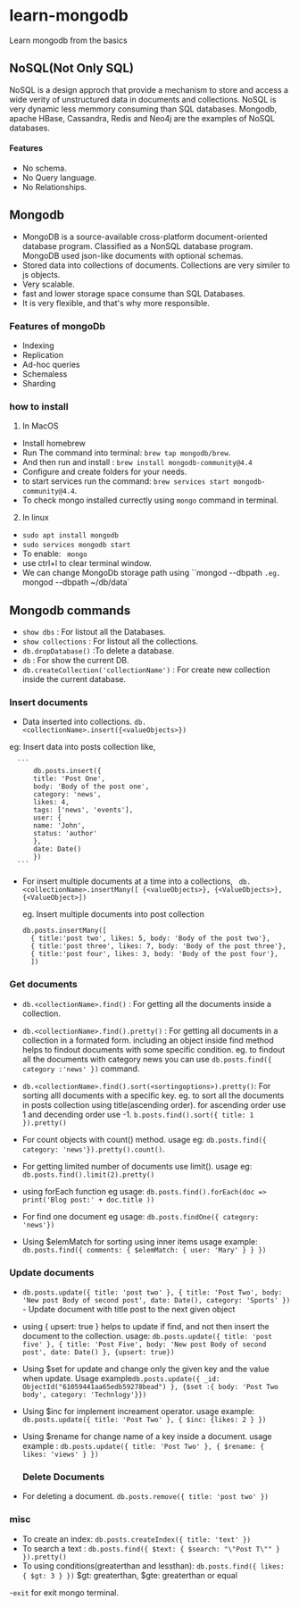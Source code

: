 # learn-mongodb
Learn mongodb from the basics

## NoSQL(Not Only SQL)
NoSQL is a design approch that provide a mechanism to store and access a wide verity of unstructured data in  documents and collections. NoSQL is very dynamic less memmory consuming than SQL databases. Mongodb, apache HBase, Cassandra, Redis and Neo4j are the examples of NoSQL databases.

#### Features
- No schema.
- No Query language.
- No Relationships.

## Mongodb
- MongoDB is a source-available cross-platform document-oriented database program. Classified as a NonSQL database program. MongoDB used json-like documents with optional schemas.
- Stored data into collections of documents. Collections are very similer to js objects.
- Very scalable.
- fast and lower storage space consume than SQL Databases.
- It is very flexible, and  that's why more responsible.

### Features of mongoDb
- Indexing
- Replication
- Ad-hoc queries
- Schemaless
- Sharding

### how to install
 1. In MacOS
 - Install homebrew
 - Run The command into terminal: `brew tap mongodb/brew`.
 - And then run and install : `brew install mongodb-community@4.4`
 - Configure and create folders for your needs.
 - to start services run the command: `brew services start mongodb-community@4.4`.
 - To check mongo installed currectly using `mongo` command in terminal.

 2. In linux 
 - `sudo apt install mongodb`
 - `sudo services mongodb start`
 - To enable: ` mongo`
 - use ctrl+l to clear terminal window.
 - We can change MongoDb storage path using ``mongod --dbpath <Path>`.eg. `mongod --dbpath ~/db/data`

 ## Mongodb commands
 - `show dbs` : For listout all the Databases.
 - `show collections` : For listout all the collections.
 - `db.dropDatabase()` :To delete a database.
 - `db` : For show the current DB.
 - `db.createCollection('collectionName')` : For create new collection inside the current database.

 ### Insert documents

 - Data inserted into collections. 
  `db.<collectionName>.insert({<valueObjects>})`

  eg: Insert data into  posts collection like,

      ```
          db.posts.insert({
          title: 'Post One',
          body: 'Body of the post one',
          category: 'news',
          likes: 4,
          tags: ['news', 'events'],
          user: {
          name: 'John',
          status: 'author' 
          },
          date: Date()
          })
      ```

- For insert multiple documents at a time into a collections,
  ` db.<collectionName>.insertMany([ {<valueObjects>}, {<ValueObjects>}, {<ValueObject>])`

  eg. Insert multiple documents into post collection
    
    ```
    db.posts.insertMany([
      { title:'post two', likes: 5, body: 'Body of the post two'},
      { title:'post three', likes: 7, body: 'Body of the post three'},
      { title:'post four', likes: 3, body: 'Body of the post four'},
      ])
    ```

### Get documents

- `db.<collectionName>.find()` : For getting all the documents inside a collection.

- `db.<collectionName>.find().pretty()` : For getting all documents in a collection in a formated form. including an object inside find method helps to findout documents with some specific condition.
 eg. to findout all the documents with category news you can use `db.posts.find({ category :'news' })` command.

- `db.<collectionName>.find().sort(<sortingoptions>).pretty()`: For sorting alll documents with a specific key.
 eg. to sort all the documents in posts collection using title(ascending order). for ascending order use 1 and decending order use -1.
  `b.posts.find().sort({ title: 1 }).pretty()`

- For count objects  with count() method.
  usage eg: `db.posts.find({ category: 'news'}).pretty().count()`.

- For getting limited number of documents use limit().
  usage eg: `db.posts.find().limit(2).pretty()`

- using forEach function
  eg usage: `db.posts.find().forEach(doc => print('Blog post:' + doc.title ))`

- For find one document
 eg usage: `db.posts.findOne({ category: 'news'})`


- Using $elemMatch for sorting using inner items
  usage example: ```db.posts.find({
    comments: {
      $elemMatch: {
        user: 'Mary'
      }
    }
  })```

 ### Update documents

- `db.posts.update({ title: 'post two' }, { title: 'Post Two', body: 'New post Body of second post', date: Date(), category: 'Sports' })` - Update document with title post to the next given object 
 
- using { upsert: true }  helps to update if find, and not then insert the document to the collection.
  usage: `db.posts.update({ title: 'post five' }, { title: 'Post Five', body: 'New post Body of second post', date: Date() }, {upsert: true})`

- Using $set for update and change only the given key and the value  when update.
  Usage example`db.posts.update({ _id: ObjectId("61059441aa65edb59278bead") }, {$set :{ body: 'Post Two body', category: 'Technlogy'}})`

- Using $inc for implement increament operator.
  usage example: `db.posts.update({ title: 'Post Two' }, { $inc: {likes: 2 } })`

- Using $rename for change name of a key inside a document.
  usage example : `db.posts.update({ title: 'Post Two' }, { $rename: { likes: 'views' } })`

  ### Delete Documents
- For deleting a document. `db.posts.remove({ title: 'post two' })`

### misc
- To create an index: `db.posts.createIndex({ title: 'text' })`
- To search a text : `db.posts.find({ $text: { $search: "\"Post T\"" } }).pretty()`
- To using conditions(greaterthan and lessthan): `db.posts.find({ likes: { $gt: 3 } })`
  $gt: greaterthan, 
  $gte: greaterthan or equal

-`exit` for exit mongo terminal.

 
